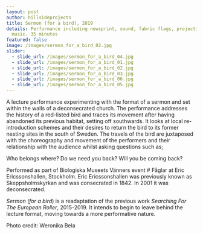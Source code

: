 ```yaml
---
layout: post
author: hillsideprojects
title: Sermon (for a bird), 2019
details: Performance including newsprint, sound, fabric flags, projection and
  music. 35 minutes
featured: false
image: /images/sermon_for_a_bird_02.jpg
slider:
  - slide_url: /images/sermon_for_a_bird_04.jpg
  - slide_url: /images/sermon_for_a_bird_01.jpg
  - slide_url: /images/sermon_for_a_bird_02.jpg
  - slide_url: /images/sermon_for_a_bird_03.jpg
  - slide_url: /images/sermon_for_a_bird_06.jpg
  - slide_url: /images/sermon_for_a_bird_05.jpg
---
```

A lecture performance experimenting with the format of a sermon and set within the walls of a deconsecrated church. The performance addresses the history of a red-listed bird and traces its movement after having abandoned its previous habitat, setting off southwards. It looks at local re-introduction schemes and their desires to return the bird to its former nesting sites in the south of Sweden. The travels of the bird are juxtaposed with the choreography and movement of the performers and their relationship with the audience whilst asking questions such as;

Who belongs where? Do we need you back? Will you be coming back?

Performed as part of Biologiska Museets Vänners event # Fåglar at Eric Ericssonshallen, Stockholm. Eric Ericssonshallen was previously known as Skeppsholmskyrkan and was consecrated in 1842. In 2001 it was deconsecrated.

*Sermon (for a bird*) is a readaptation of the previous work *Searching For The European Roller*, 2015-2019. It intends to begin to leave behind the lecture format, moving towards a more performative nature. 

Photo credit: Weronika Bela
